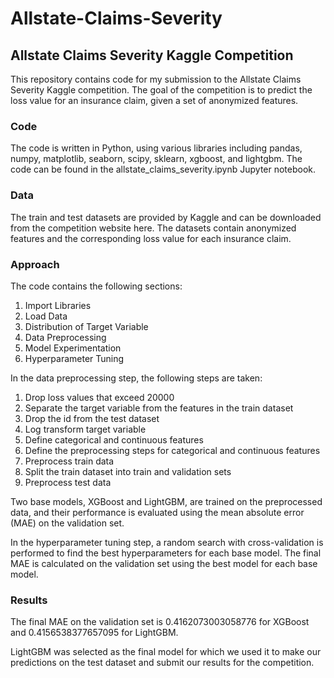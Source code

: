 # Allstate-Claims-Severity
## Allstate Claims Severity Kaggle Competition


This repository contains code for my submission to the Allstate Claims Severity Kaggle competition. The goal of the competition is to predict the loss value for an insurance claim, given a set of anonymized features.

### Code
The code is written in Python, using various libraries including pandas, numpy, matplotlib, seaborn, scipy, sklearn, xgboost, and lightgbm. The code can be found in the allstate_claims_severity.ipynb Jupyter notebook.

### Data
The train and test datasets are provided by Kaggle and can be downloaded from the competition website here. The datasets contain anonymized features and the corresponding loss value for each insurance claim.

### Approach
The code contains the following sections:

1. Import Libraries
2.  Load Data
3. Distribution of Target Variable
4. Data Preprocessing
5. Model Experimentation
6. Hyperparameter Tuning

In the data preprocessing step, the following steps are taken:

1. Drop loss values that exceed 20000
2. Separate the target variable from the features in the train dataset
3. Drop the id from the test dataset
4. Log transform target variable
5. Define categorical and continuous features
6. Define the preprocessing steps for categorical and continuous features
7. Preprocess train data
8. Split the train dataset into train and validation sets
9. Preprocess test data

Two base models, XGBoost and LightGBM, are trained on the preprocessed data, and their performance is evaluated using the mean absolute error (MAE) on the validation set.

In the hyperparameter tuning step, a random search with cross-validation is performed to find the best hyperparameters for each base model. The final MAE is calculated on the validation set using the best model for each base model.

### Results
The final MAE on the validation set is 0.4162073003058776 for XGBoost and 0.4156538377657095 for LightGBM.

LightGBM was selected as the final model for which we used it to make our predictions on the test dataset and submit our results for the competition.

